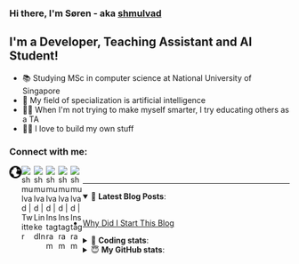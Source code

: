 ### Hi there, I'm Søren - aka [shmulvad][website]

## I'm a Developer, Teaching Assistant and AI Student!
- 📚 Studying MSc in computer science at National University of Singapore
- 🧠 My field of specialization is artificial intelligence
- 👨‍🏫 When I'm not trying to make myself smarter, I try educating others as a TA
- 👨‍💻 I love to build my own stuff

### Connect with me:

[<img align="left" alt="shmulvad.com" width="22px" src="https://raw.githubusercontent.com/iconic/open-iconic/master/svg/globe.svg" />][website]

[<img align="left" alt="shmulvad | Twitter" width="22px" src="https://cdn.jsdelivr.net/npm/simple-icons@v3/icons/twitter.svg" />][twitter]

[<img align="left" alt="shmulvad | LinkedIn" width="22px" src="https://cdn.jsdelivr.net/npm/simple-icons@v3/icons/linkedin.svg" />][linkedin]

[<img align="left" alt="shmulvad | Instagram" width="22px" src="https://cdn.jsdelivr.net/npm/simple-icons@v3/icons/instagram.svg" />][instagram]

[<img align="left" alt="shmulvad | Instagram" width="22px" src="https://cdn.jsdelivr.net/npm/simple-icons@v3/icons/stackoverflow.svg" />][stackOverflow]

[<img align="left" alt="shmulvad | Instagram" width="22px" src="https://cdn.jsdelivr.net/npm/simple-icons@v3/icons/gmail.svg" />][mail]

<br />

---

<details open>
 <summary>📕 <b>Latest Blog Posts</b>: </summary>

<br>

<!-- BLOG-POST-LIST:START -->
- [Why Did I Start This Blog](https://shmulvad.com/blog/why-did-start-this-blog)
<!-- BLOG-POST-LIST:END -->

</details>

<!-- --- -->

<details>
 <summary>🤖 <b>Coding stats</b>: </summary>

<br>

<!--START_SECTION:waka-->
**I'm a Night 🦉** 

```text
🌞 Morning    77 commits     ████░░░░░░░░░░░░░░░░░░░░░   17.5% 
🌆 Daytime    119 commits    ██████░░░░░░░░░░░░░░░░░░░   27.05% 
🌃 Evening    115 commits    ██████░░░░░░░░░░░░░░░░░░░   26.14% 
🌙 Night      129 commits    ███████░░░░░░░░░░░░░░░░░░   29.32%

```


📊 **This Week I Spent My Time On** 

```text
💬 Programming Languages: 
TeX                      7 hrs 23 mins       █████████░░░░░░░░░░░░░░░░   39.1% 
Python                   4 hrs 6 mins        █████░░░░░░░░░░░░░░░░░░░░   21.77% 
Other                    3 hrs 7 mins        ████░░░░░░░░░░░░░░░░░░░░░   16.49% 
HTML                     2 hrs 1 min         ██░░░░░░░░░░░░░░░░░░░░░░░   10.75% 
XML                      1 hr 18 mins        █░░░░░░░░░░░░░░░░░░░░░░░░   6.94%

🔥 Editors: 
VS Code                  8 hrs 57 mins       ███████████░░░░░░░░░░░░░░   47.37% 
Sublime Text             6 hrs 49 mins       █████████░░░░░░░░░░░░░░░░   36.14% 
Zsh                      3 hrs 7 mins        ████░░░░░░░░░░░░░░░░░░░░░   16.49%

🐱‍💻 Projects: 
Unknown Project          6 hrs 32 mins       ████████░░░░░░░░░░░░░░░░░   34.59% 
NNaDL                    6 hrs 16 mins       ████████░░░░░░░░░░░░░░░░░   33.23% 
Terminal                 3 hrs 2 mins        ████░░░░░░░░░░░░░░░░░░░░░   16.06% 
AppFetch                 1 hr 17 mins        █░░░░░░░░░░░░░░░░░░░░░░░░   6.79% 
ai-planning              1 hr 2 mins         █░░░░░░░░░░░░░░░░░░░░░░░░   5.53%

```


<!--END_SECTION:waka-->

</details>

<!-- --- -->

<details>
 <summary>😇 <b>My GitHub stats</b>: </summary>

<br>

<img align="left" alt="shmulvad's Github Stats" src="https://github-readme-stats.vercel.app/api?username=shmulvad&show_icons=true&hide_border=true" />

</details>



[website]: https://shmulvad.com
[twitter]: https://twitter.com/shmulvad
[linkedin]: https://linkedin.com/in/shmulvad
[instagram]: https://instagram.com/shmulvad
[stackOverflow]: https://stackoverflow.com/users/9248793/shmulvad
[mail]: mailto:shmulvad@gmail.com
